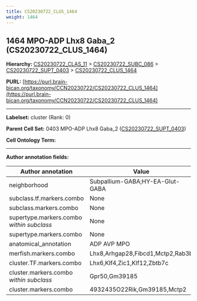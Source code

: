 ```yaml
---
title: CS20230722_CLUS_1464
weight: 1464
---
```

## 1464 MPO-ADP Lhx8 Gaba_2 (CS20230722_CLUS_1464)
<b>Hierarchy: </b>
[CS20230722_CLAS_11](../CS20230722_CLAS_11) >
[CS20230722_SUBC_086](../CS20230722_SUBC_086) >
[CS20230722_SUPT_0403](../CS20230722_SUPT_0403) >
[CS20230722_CLUS_1464](../CS20230722_CLUS_1464)

**PURL:** [https://purl.brain-bican.org/taxonomy/CCN20230722/CS20230722_CLUS_1464](https://purl.brain-bican.org/taxonomy/CCN20230722/CS20230722_CLUS_1464)

---


**Labelset:** cluster (Rank: 0)

**Parent Cell Set:** 0403 MPO-ADP Lhx8 Gaba_2 ([CS20230722_SUPT_0403](../CS20230722_SUPT_0403))



**Cell Ontology Term:** 

[MARKER GENES.]: #


---

[TRANSFERRED ANNOTATIONS.]: #


[AUTHOR ANNOTATION FIELDS.]: #


**Author annotation fields:**

| Author annotation | Value |
|-------------------|-------|
|neighborhood|Subpallium-GABA;HY-EA-Glut-GABA|
|subclass.tf.markers.combo|None|
|subclass.markers.combo|None|
|supertype.markers.combo _within subclass_|None|
|supertype.markers.combo|None|
|anatomical_annotation|ADP AVP MPO|
|merfish.markers.combo|Lhx8,Arhgap28,Fibcd1,Mctp2,Rab3b|
|cluster.TF.markers.combo|Lhx6,Klf4,Zic1,Klf12,Zbtb7c|
|cluster.markers.combo _within subclass_|Gpr50,Gm39185|
|cluster.markers.combo|4932435O22Rik,Gm39185,Mctp2|
